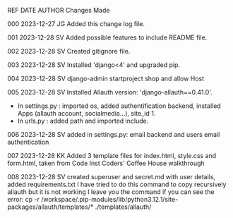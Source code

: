 REF  DATE    AUTHOR  Changes Made

000  2023-12-27 JG Added this change log file.

001  2023-12-28 SV Added possible features to include README file.

002  2023-12-28 SV Created gitignore file.

003  2023-12-28 SV Installed 'django<4' and upgraded pip.

004  2023-12-28 SV django-admin startproject shop and allow Host

005 2023-12-28 SV Installed Allauth version: 'django-allauth==0.41.0'. 
- In settings.py : imported os, added authentification backend, installed Apps (allauth account, socialmedia...), site_id 1.
- In urls.py : added path and imported include.

006 2023-12-28 SV added in settings.py: email backend and users email authentication

007  2023-12-28 KK Added 3 template files for index.html, style.css and form.html, taken from Code Inst Coders' Coffee House walkthrough

008 2023-12-28 SV created superuser and secret.md with user details, added requirements.txt
I have tried to do this command to copy recursively allauth but it is not working I leave you the command if you can see the error: cp -r /workspace/.pip-modules/lib/python3.12.1/site-packages/allauth/templates/* ./templates/allauth/ 
